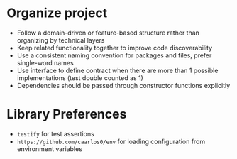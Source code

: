 # Organize project

- Follow a domain-driven or feature-based structure rather than organizing by technical layers
- Keep related functionality together to improve code discoverability
- Use a consistent naming convention for packages and files, prefer single-word names
- Use interface to define contract when there are more than 1 possible implementations (test double counted as 1)
- Dependencies should be passed through constructor functions explicitly

# Library Preferences

- `testify` for test assertions
- `https://github.com/caarlos0/env` for loading configuration from environment variables
